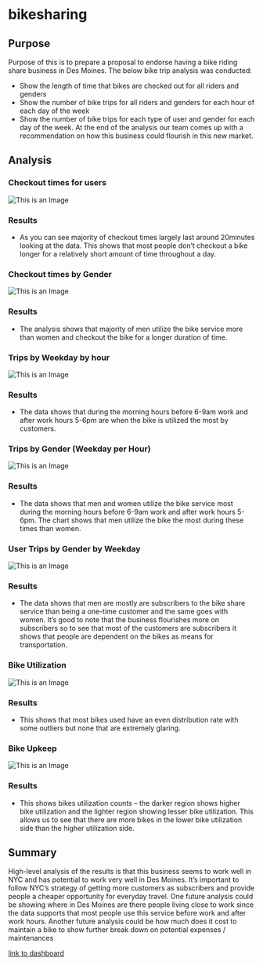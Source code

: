 # bikesharing
## Purpose
Purpose of this is to prepare a proposal to endorse having a bike riding share business in Des Moines.
The below bike trip analysis was conducted:
- Show the length of time that bikes are checked out for all riders and genders
- Show the number of bike trips for all riders and genders for each hour of each day of the week
- Show the number of bike trips for each type of user and gender for each day of the week.
At the end of the analysis our team comes up with a recommendation on how this business could flourish in this new market. 

## Analysis 
### Checkout times for users
![This is an Image]( https://github.com/adamtavi/bikesharing/blob/main/Checkout%20times%20for%20user%20wiz.png)
### Results
-	As you can see majority of checkout times largely last around 20minutes looking at the data. This shows that most people don’t checkout a bike longer for a relatively short amount of time throughout a day.

### Checkout times by Gender
 ![This is an Image]( https://github.com/adamtavi/bikesharing/blob/main/Checkout%20times%20by%20Gender%20.png)
### Results
-	The analysis shows that majority of men utilize the bike service more than women and checkout the bike for a longer duration of time. 

### Trips by Weekday by hour
![This is an Image]( https://github.com/adamtavi/bikesharing/blob/main/Trips%20for%20workday%20by%20each%20hour%20wiz.png)
### Results
-	The data shows that during the morning hours before 6-9am work and after work hours 5-6pm are when the bike is utilized the most by customers.

### Trips by Gender (Weekday per Hour)
![This is an Image]( https://github.com/adamtavi/bikesharing/blob/main/Trips%20for%20workday%20by%20each%20hour%20wiz%20(2).png)
### Results
-	The data shows that men and women utilize the bike service most during the morning hours before 6-9am work and after work hours 5-6pm. The chart shows that men utilize the bike the most during these times than women.

### User Trips by Gender by Weekday
![This is an Image]( https://github.com/adamtavi/bikesharing/blob/main/User%20Trips%20by%20Gender.png)
### Results
-	The data shows that men are mostly are subscribers to the bike share service than being a one-time customer and the same goes with women. It’s good to note that the business flourishes more on subscribers so to see that most of the customers are subscribers it shows that people are dependent on the bikes as means for transportation.

### Bike Utilization
![This is an Image]( https://github.com/adamtavi/bikesharing/blob/main/Bike%20Utilization.png)
### Results
-	This shows that most bikes used have an even distribution rate with some outliers but none that are extremely glaring.

### Bike Upkeep
 ![This is an Image]( https://github.com/adamtavi/bikesharing/blob/main/Bike%20Upkeep.png)
### Results
-	This shows bikes utilization counts – the darker region shows higher bike utilization and the lighter region showing lesser bike utilization. This allows us to see that there are more bikes in the lower bike utilization side than the higher utilization side.

## Summary
High-level analysis of the results is that this business seems to work well in NYC and has potential to work very well in Des Moines. It’s important to follow NYC’s strategy of getting more customers as subscribers and provide people a cheaper opportunity for everyday travel. 
One future analysis could be showing where in Des Moines are there people living close to work since the data supports that most people use this service before work and after work hours. Another future analysis could be how much does it cost to maintain a bike to show further break down on potential expenses / maintenances

[link to dashboard](https://public.tableau.com/app/profile/adam.joshua.tavizon/viz/NYCStory_16381300020350/NYCStory)

